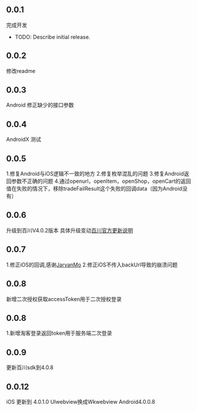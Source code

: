 <!--
 * @Description: 
 * @Author: wuxing
 * @Date: 2019-09-10 22:10:49
 * @LastEditors: wuxing
 * @LastEditTime: 2019-10-26 17:13:36
 -->
## 0.0.1
完成开发
* TODO: Describe initial release.
## 0.0.2
修改readme
## 0.0.3
Android 修正缺少的接口参数

## 0.0.4

AndroidX 测试

## 0.0.5
1.修复Android与iOS逻辑不一致的地方
2.修复枚举混乱的问题
3.修复Android返回参数不正确的问题
4.通过openurl，openItem，openShop，openCart的返回值在失败的情况下，移除tradeFailResult这个失败的回调data（因为Android没有）

## 0.0.6
升级到百川V4.0.2版本
具体升级变动[百川官方更新说明](https://baichuan.taobao.com/docs/doc.htm?spm=a3c0d.7629140.0.0.749bbe48KRlbQC&treeId=129&articleId=106383&docType=1#s1)

## 0.0.7
1.修正iOS的回调,感谢[JarvanMo](https://github.com/JarvanMo)
2.修正iOS不传入backUrl导致的崩溃问题
## 0.0.8
新增二次授权获取accessToken用于二次授权登录

## 0.0.8
1.新增淘客登录返回token用于服务端二次登录

## 0.0.9
更新百川sdk到4.0.8

## 0.0.12
iOS 更新到 4.0.1.0
  UIwebview换成Wkwebview
Android4.0.0.8

